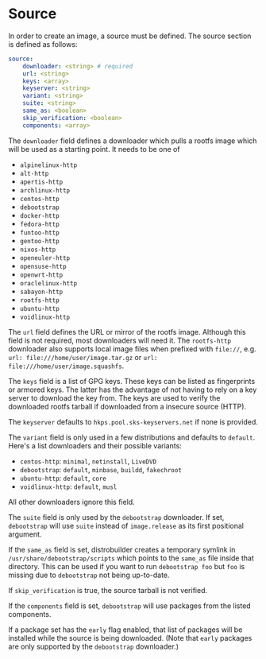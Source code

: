 # Source

In order to create an image, a source must be defined.
The source section is defined as follows:

```yaml
source:
    downloader: <string> # required
    url: <string>
    keys: <array>
    keyserver: <string>
    variant: <string>
    suite: <string>
    same_as: <boolean>
    skip_verification: <boolean>
    components: <array>
```

The `downloader` field defines a downloader which pulls a rootfs image which will be used as a starting point.
It needs to be one of

* `alpinelinux-http`
* `alt-http`
* `apertis-http`
* `archlinux-http`
* `centos-http`
* `debootstrap`
* `docker-http`
* `fedora-http`
* `funtoo-http`
* `gentoo-http`
* `nixos-http`
* `openeuler-http`
* `opensuse-http`
* `openwrt-http`
* `oraclelinux-http`
* `sabayon-http`
* `rootfs-http`
* `ubuntu-http`
* `voidlinux-http`

The `url` field defines the URL or mirror of the rootfs image.
Although this field is not required, most downloaders will need it. The `rootfs-http` downloader also supports local image files when prefixed with `file://`, e.g. `url: file:///home/user/image.tar.gz` or `url: file:///home/user/image.squashfs`.

The `keys` field is a list of GPG keys.
These keys can be listed as fingerprints or armored keys.
The latter has the advantage of not having to rely on a key server to download the key from.
The keys are used to verify the downloaded rootfs tarball if downloaded from a insecure source (HTTP).

The `keyserver` defaults to `hkps.pool.sks-keyservers.net` if none is provided.

The `variant` field is only used in a few distributions and defaults to `default`.
Here's a list downloaders and their possible variants:

* `centos-http`: `minimal`, `netinstall`, `LiveDVD`
* `debootstrap`: `default`, `minbase`, `buildd`, `fakechroot`
* `ubuntu-http`: `default`, `core`
* `voidlinux-http`: `default`, `musl`

All other downloaders ignore this field.

The `suite` field is only used by the `debootstrap` downloader.
If set, `debootstrap` will use `suite` instead of `image.release` as its first positional argument.

If the `same_as` field is set, distrobuilder creates a temporary symlink in `/usr/share/debootstrap/scripts` which points to the `same_as` file inside that directory.
This can be used if you want to run `debootstrap foo` but `foo` is missing due to `debootstrap` not being up-to-date.

If `skip_verification` is true, the source tarball is not verified.

If the `components` field is set, `debootstrap` will use packages from the listed components.

If a package set has the `early` flag enabled, that list of packages will be installed
while the source is being downloaded. (Note that `early` packages are only supported by
the `debootstrap` downloader.)

